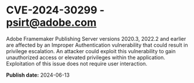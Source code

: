 # CVE-2024-30299 - psirt@adobe.com

Adobe Framemaker Publishing Server versions 2020.3, 2022.2 and earlier are affected by an Improper Authentication vulnerability that could result in privilege escalation. An attacker could exploit this vulnerability to gain unauthorized access or elevated privileges within the application. Exploitation of this issue does not require user interaction.

**Publish date:** 2024-06-13
